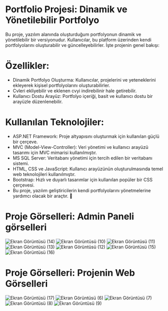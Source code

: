 # Portfolio Projesi: Dinamik ve Yönetilebilir Portfolyo
Bu proje, yazılım alanında oluşturduğum portfolyonun dinamik ve yönetilebilir bir versiyonudur. Kullanıcılar, bu platform üzerinden kendi portfolyolarını oluşturabilir ve güncelleyebilirler. İşte projenin genel bakışı:

# Özellikler:
* Dinamik Portfolyo Oluşturma: Kullanıcılar, projelerini ve yeteneklerini ekleyerek kişisel portfolyolarını oluşturabilirler.
* Cvleri ekliyebilir ve eklenen cvyi indirebilinir hale getirebilir. 
* Kullanıcı Dostu Arayüz: Portfolyo içeriği, basit ve kullanıcı dostu bir arayüzle düzenlenebilir. 

# Kullanılan Teknolojiler:
* ASP.NET Framework: Proje altyapısını oluşturmak için kullanılan güçlü bir çerçeve.
* MVC (Model-View-Controller): Veri yönetimi ve kullanıcı arayüzü tasarımı için MVC mimarisi kullanılmıştır.
* MS SQL Server: Veritabanı yönetimi için tercih edilen bir veritabanı sistemi.
* HTML, CSS ve JavaScript: Kullanıcı arayüzünün oluşturulmasında temel web teknolojileri kullanılmıştır.
* Bootstrap: Hızlı ve duyarlı tasarımlar için kullanılan popüler bir CSS çerçevesi.
* Bu proje, yazılım geliştiricilerin kendi portfolyolarını yönetmelerine yardımcı olacak bir araçtır. 🚀

# Proje Görselleri: Admin Paneli görselleri 
![Ekran Görüntüsü (14)](https://github.com/MBatuhanZanlier/MeyawoPortfolio/assets/158502460/e29a1b4e-4bf2-4420-8ef0-6c7d02cd289f)
![Ekran Görüntüsü (10)](https://github.com/MBatuhanZanlier/MeyawoPortfolio/assets/158502460/08c11856-6c1f-4c50-84d1-4e82d3ca51ea)
![Ekran Görüntüsü (11)](https://github.com/MBatuhanZanlier/MeyawoPortfolio/assets/158502460/11e50fb6-f748-406a-be5d-059ab16c2039)
![Ekran Görüntüsü (13)](https://github.com/MBatuhanZanlier/MeyawoPortfolio/assets/158502460/5d7ce5c2-f829-4d14-a651-1de4e9fa6c2e)
![Ekran Görüntüsü (12)](https://github.com/MBatuhanZanlier/MeyawoPortfolio/assets/158502460/34bb5ef6-0808-494d-834b-b0c64ec41cbc)
![Ekran Görüntüsü (15)](https://github.com/MBatuhanZanlier/MeyawoPortfolio/assets/158502460/c454d18f-2917-40ee-b823-21ac49626b47) 
![Ekran Görüntüsü (16)](https://github.com/MBatuhanZanlier/MeyawoPortfolio/assets/158502460/8f0d22ef-9bf6-40d2-a988-f8d8e805f168) 
# Proje Görselleri: Projenin Web Görselleri 
![Ekran Görüntüsü (17)](https://github.com/MBatuhanZanlier/MeyawoPortfolio/assets/158502460/d1288395-71b6-4182-873c-26aeb49fb134)
![Ekran Görüntüsü (6)](https://github.com/MBatuhanZanlier/MeyawoPortfolio/assets/158502460/08cdf10c-fb1a-44c5-90ad-f3a8f80d3c42)
![Ekran Görüntüsü (7)](https://github.com/MBatuhanZanlier/MeyawoPortfolio/assets/158502460/5e061763-c616-4847-9aef-173b7f127bc9)
![Ekran Görüntüsü (8)](https://github.com/MBatuhanZanlier/MeyawoPortfolio/assets/158502460/7c6f003b-a7fe-4164-8d15-19bfb5b75c6c)
![Ekran Görüntüsü (9)](https://github.com/MBatuhanZanlier/MeyawoPortfolio/assets/158502460/4f2b527c-49b4-4b08-b951-689ba6022f56)
